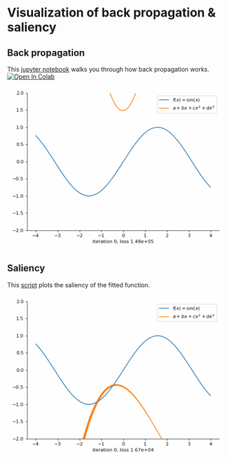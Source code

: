 # Visualization of back propagation & saliency

## Back propagation
This [jupyter notebook](backpropagation_tutorial.ipynb) walks you through how back 
propagation works. 
[![Open In Colab](https://colab.research.google.com/assets/colab-badge.svg)](
https://colab.research.google.com/github/li-li-github/saliency_visualization/blob/main/backpropagation_tutorial.ipynb
)

![Alt Text](images/backprop.gif)


## Saliency
This [script](backprop_numpy_saliency.py) plots the saliency of the fitted function.

![Alt Text](images/saliency.gif)
